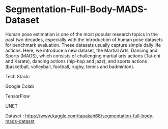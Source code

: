 # Segmentation-Full-Body-MADS-Dataset
Human pose estimation is one of the most popular research topics in the past two decades, especially with the introduction of human pose datasets for benchmark evaluation. These datasets usually capture simple daily life actions. Here, we introduce a new dataset, the Martial Arts, Dancing and Sports (MADS), which consists of challenging martial arts actions (Tai-chi and Karate), dancing actions (hip-hop and jazz), and sports actions (basketball, volleyball, football, rugby, tennis and badminton).

Tech Stack:

Google Colab

TensorFlow

UNET

Dataset : https://www.kaggle.com/tapakah68/segmentation-full-body-mads-dataset
